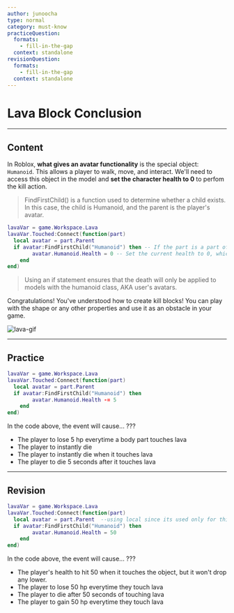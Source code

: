 ```yaml
---
author: junoocha
type: normal
category: must-know
practiceQuestion:
  formats:
    - fill-in-the-gap
  context: standalone
revisionQuestion:
  formats:
    - fill-in-the-gap
  context: standalone
---
```


# Lava Block Conclusion

---

## Content
In Roblox, **what gives an avatar functionality** is the special object: `Humanoid`. This allows a player to walk, move, and interact. We'll need to access this object in the model and **set the character health to 0** to perfom the kill action.

> FindFirstChild() is a function used to determine whether a child exists. In this case, the child is Humanoid, and the parent is the player's avatar.

```lua
lavaVar = game.Workspace.Lava
lavaVar.Touched:Connect(function(part)
  local avatar = part.Parent
  if avatar:FindFirstChild("Humanoid") then -- If the part is a part of the avatar
		avatar.Humanoid.Health = 0 -- Set the current health to 0, which kills the avatar.
	end
end)
```
> Using an if statement ensures that the death will only be applied to models with the humanoid class, AKA user's avatars.

Congratulations! You've understood how to create kill blocks! You can play with the shape or any other properties and use it as an obstacle in your game.

![lava-gif](https://img.enkipro.com/428c5d6b95cdd6141307388a8a752124.gif)

---

## Practice
```lua
lavaVar = game.Workspace.Lava
lavaVar.Touched:Connect(function(part)
  local avatar = part.Parent  
  if avatar:FindFirstChild("Humanoid") then
		avatar.Humanoid.Health -= 5
	end
end)
```
In the code above, the event will cause... ???
- The player to lose 5 hp everytime a body part touches lava
- The player to instantly die
- The player to instantly die when it touches lava
- The player to die 5 seconds after it touches lava

---

## Revision
```lua
lavaVar = game.Workspace.Lava
lavaVar.Touched:Connect(function(part)
  local avatar = part.Parent  --using local since its used only for this event function
  if avatar:FindFirstChild("Humanoid") then
		avatar.Humanoid.Health = 50
	end
end)
```

In the code above, the event will cause... ???

- The player's health to hit 50 when it touches the object, but it won't drop any lower.
- The player to lose 50 hp everytime they touch lava
- The player to die after 50 seconds of touching lava
- The player to gain 50 hp everytime they touch lava